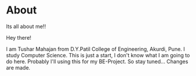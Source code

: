# About
Its all about me!!

Hey there! 

I am Tushar Mahajan from D.Y.Patil College of Engineering, Akurdi, Pune. I study Computer Science. 
This is just a start, I don't know what I am going to do here. Probably I'll using this for my BE-Project.
So stay tuned...
Changes are made.
